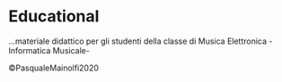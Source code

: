 # Educational
...materiale didattico per gli studenti della classe di Musica Elettronica -Informatica Musicale-

©PasqualeMainolfi2020
